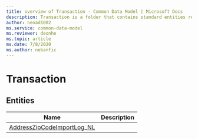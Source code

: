```yaml
---
title: overview of Transaction - Common Data Model | Microsoft Docs
description: Transaction is a folder that contains standard entities related to the Common Data Model.
author: nenad1002
ms.service: common-data-model
ms.reviewer: deonhe
ms.topic: article
ms.date: 7/8/2020
ms.author: nebanfic
---
```


# Transaction


## Entities

|Name|Description|
|---|---|
|[AddressZipCodeImportLog_NL](AddressZipCodeImportLog_NL.md)||
